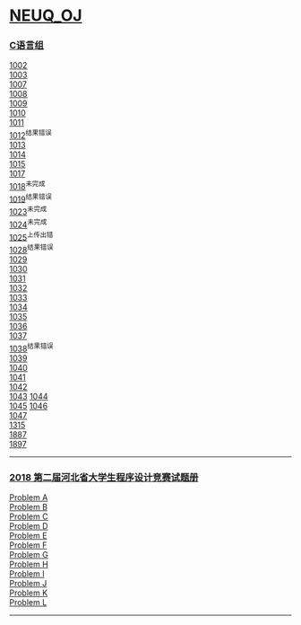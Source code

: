 # [NEUQ_OJ](http://newoj.acmclub.cn/)  

### [C语言组](https://github.com/iPlanC/NEUQ_OJ/tree/master/C)  
[1002](http://newoj.acmclub.cn/problems/1002)  
[1003](http://newoj.acmclub.cn/problems/1003)  
[1007](http://newoj.acmclub.cn/problems/1007)  
[1008](http://newoj.acmclub.cn/problems/1008)  
[1009](http://newoj.acmclub.cn/problems/1009)  
[1010](http://newoj.acmclub.cn/problems/1010)  
[1011](http://newoj.acmclub.cn/problems/1011)  
[1012](http://newoj.acmclub.cn/problems/1012)<sup>结果错误</sup>  
[1013](http://newoj.acmclub.cn/problems/1013)  
[1014](http://newoj.acmclub.cn/problems/1014)  
[1015](http://newoj.acmclub.cn/problems/1015)  
[1017](http://newoj.acmclub.cn/problems/1017)  
[1018](http://newoj.acmclub.cn/problems/1018)<sup>未完成</sup>  
[1019](http://newoj.acmclub.cn/problems/1019)<sup>结果错误</sup>  
[1023](http://newoj.acmclub.cn/problems/1023)<sup>未完成</sup>  
[1024](http://newoj.acmclub.cn/problems/1024)<sup>未完成</sup>  
[1025](http://newoj.acmclub.cn/problems/1025)<sup>上传出错</sup>  
[1028](http://newoj.acmclub.cn/problems/1028)<sup>结果错误</sup>  
[1029](http://newoj.acmclub.cn/problems/1029)  
[1030](http://newoj.acmclub.cn/problems/1030)  
[1031](http://newoj.acmclub.cn/problems/1031)  
[1032](http://newoj.acmclub.cn/problems/1032)  
[1033](http://newoj.acmclub.cn/problems/1033)  
[1034](http://newoj.acmclub.cn/problems/1034)  
[1035](http://newoj.acmclub.cn/problems/1035)  
[1036](http://newoj.acmclub.cn/problems/1036)  
[1037](http://newoj.acmclub.cn/problems/1037)  
[1038](http://newoj.acmclub.cn/problems/1038)<sup>结果错误</sup>  
[1039](http://newoj.acmclub.cn/problems/1039)  
[1040](http://newoj.acmclub.cn/problems/1040)  
[1041](http://newoj.acmclub.cn/problems/1041)  
[1042](http://newoj.acmclub.cn/problems/1025)  
[1043](http://newoj.acmclub.cn/problems/1043)
[1044](http://newoj.acmclub.cn/problems/1044)  
[1045](http://newoj.acmclub.cn/problems/1045)
[1046](http://newoj.acmclub.cn/problems/1046)  
[1047](http://newoj.acmclub.cn/problems/1047)  
[1315](http://newoj.acmclub.cn/problems/1315)  
[1887](http://newoj.acmclub.cn/problems/1887)  
[1897](http://newoj.acmclub.cn/problems/1897)  

------  

### [2018 第二届河北省大学生程序设计竞赛试题册](https://github.com/iPlanC/NEUQ_OJ/tree/master/Hebei_CCPC_2nd)  
[Problem A](https://github.com/iPlanC/NEUQ_OJ/blob/master/Hebei_CCPC_2nd/Problem%20A.c)  
[Problem B]()  
[Problem C](https://github.com/iPlanC/NEUQ_OJ/blob/master/Hebei_CCPC_2nd/Problem%20C.c)  
[Problem D]()  
[Problem E]()  
[Problem F]()  
[Problem G](https://github.com/iPlanC/NEUQ_OJ/blob/master/Hebei_CCPC_2nd/Problem%20G.c)  
[Problem H]()  
[Problem I]()  
[Problem J]()  
[Problem K]()  
[Problem L]()  

------  
